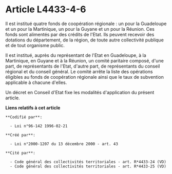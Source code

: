 # Article L4433-4-6

Il est institué quatre fonds de coopération régionale : un pour la Guadeloupe et un pour la Martinique, un pour la Guyane et
un pour la Réunion. Ces fonds sont alimentés par des crédits de l'Etat. Ils peuvent recevoir des dotations du département, de
la région, de toute autre collectivité publique et de tout organisme public.

Il est institué, auprès du représentant de l'Etat en Guadeloupe, à la Martinique, en Guyane et à la Réunion, un comité
paritaire composé, d'une part, de représentants de l'Etat, d'autre part, de représentants du conseil régional et du conseil
général. Le comité arrête la liste des opérations éligibles au fonds de coopération régionale ainsi que le taux de subvention
applicable à chacune d'elles.

Un décret en Conseil d'Etat fixe les modalités d'application du présent article.

**Liens relatifs à cet article**

	**Codifié par**:

	  - Loi n°96-142 1996-02-21

	**Créé par**:

	  - Loi n°2000-1207 du 13 décembre 2000 - art. 43

	**Cité par**:

	  - Code général des collectivités territoriales - art. R*4433-24 (VD)
	  - Code général des collectivités territoriales - art. R*4433-25 (VD)
